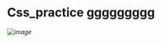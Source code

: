 # Css_practice ggggggggg
###### ![image](https://github.com/user-attachments/assets/846b2cf8-bba1-47d6-b679-d74dc75951ce) 
